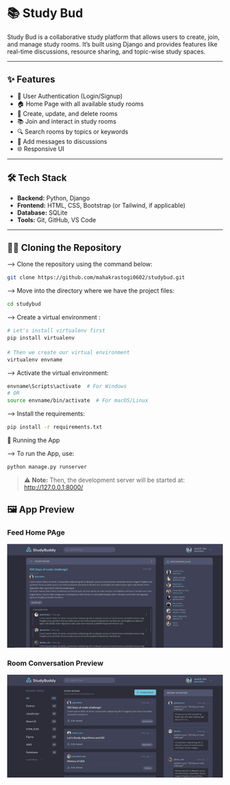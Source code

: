 # 📚 Study Bud

Study Bud is a collaborative study platform that allows users to create, join, and manage study rooms. It’s built using Django and provides features like real-time discussions, resource sharing, and topic-wise study spaces.

---

## ✨ Features

- 🔐 User Authentication (Login/Signup)
- 🏠 Home Page with all available study rooms
- 📝 Create, update, and delete rooms
- 📚 Join and interact in study rooms
- 🔍 Search rooms by topics or keywords
- 🧵 Add messages to discussions
- 🌐 Responsive UI

---

## 🛠️ Tech Stack

- **Backend:** Python, Django
- **Frontend:** HTML, CSS, Bootstrap (or Tailwind, if applicable)
- **Database:** SQLite
- **Tools:** Git, GitHub, VS Code

---

## 🧑‍💻 Cloning the Repository

--> Clone the repository using the command below:

```bash
git clone https://github.com/mahakrastogi0602/studybud.git
```  

--> Move into the directory where we have the project files:

```bash
cd studybud
```

--> Create a virtual environment :

```bash
# Let's install virtualenv first
pip install virtualenv

# Then we create our virtual environment
virtualenv envname
```

--> Activate the virtual environment:

```bash
envname\Scripts\activate  # For Windows
# OR
source envname/bin/activate  # For macOS/Linux
```

--> Install the requirements:

```bash
pip install -r requirements.txt
```

🚀 Running the App

--> To run the App, use:

```bash
python manage.py runserver
```
> ⚠️ **Note:** Then, the development server will be started at: http://127.0.0.1:8000/


## 🖼️ App Preview 

### Feed Home PAge

![Feed Home Page Screenshot](screenshot/feed.png)

### Room Conversation Preview

![Room Conversation Preview](screenshot/home.png)





